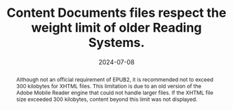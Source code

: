 ---
N: 
Rubrique: 
title: Content Documents files respect the weight limit of older Reading Systems. 
abstract: "Although not an official requirement of EPUB2, it is recommended not to exceed 300 kilobytes for XHTML files. This limitation is due to an old version of the Adobe Mobile Reader engine that could not handle larger files. If the XHTML file size exceeded 300 kilobytes, content beyond this limit was not displayed."
categories: ["backwards compatibility"]
agrege: O0000-E087
opquast: '0000'
indiceebook: '87'
description: "Rule n° 087"
before: "086"
weight: "087"
after: "001"
actif: '1'
layout: rules
date: 2024-07-08
tags: ["", ""]
objectif: ["", ""]
Meo: ["XHTML files should be separated into units with a maximum size of 250 KB"]
Controle: ["Check the size of XHTML files"]
Source: ["SNE"]
Referentiel: [""]
Steps: ["Production"]
---